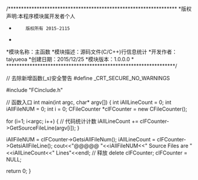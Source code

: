 /*****************************************************************
*版权声明:本程序模块属开发者个人
*         版权所有 2015-2115
*
*模块名称：主函数
*模块描述：源码文件(C/C++)行信息统计
*开发作者：taiyueoa
*创建日期：2015/12/25
*模块版本：1.0.0.0
*
*****************************************************************/

// 去除新增函数(_s)安全警告
#define _CRT_SECURE_NO_WARNINGS

#include "FCinclude.h"

// 函数入口
int main(int argc, char* argv[])
{
  int iAllLineCount = 0;
  int iAllFileNUM = 0;
  int i = 0;
  CFileCounter *clFCounter = new CFileCounter();

  for (i=1; i<argc; i++)
  {
    // 代码统计计数
    iAllLineCount += clFCounter->GetSourceFileLine(argv[i]);
  }

  iAllFileNUM = clFCounter->GetsiAllFileNum();
  iAllLineCount = clFCounter->GetsiAllFileLine();
  cout<<"@@@@@ "<<iAllFileNUM<<" Source Files are "<<iAllLineCount<<" Lines"<<endl;
  // 释放
  delete clFCounter;
  clFCounter = NULL;

  return 0;
}
